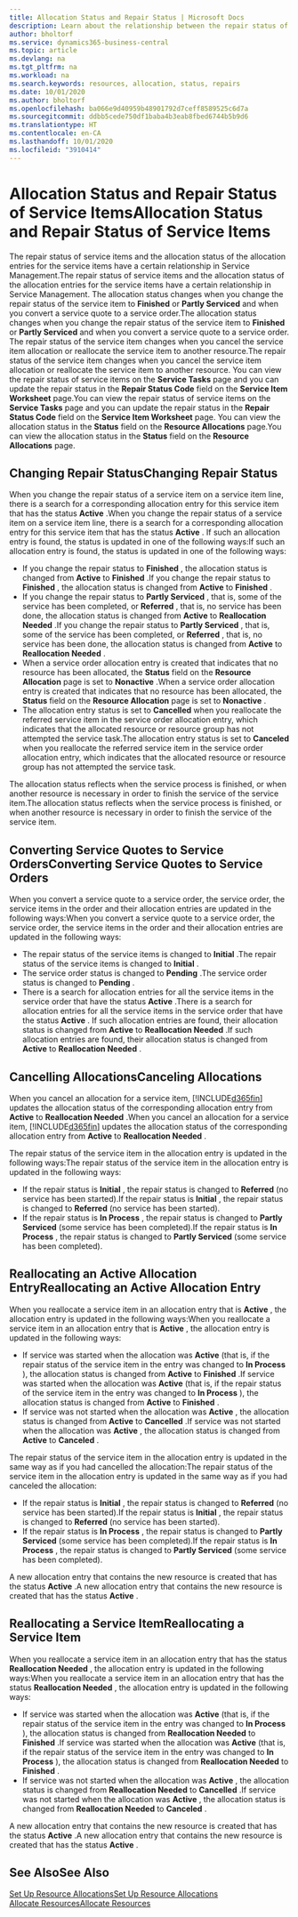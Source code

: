```yaml
---
title: Allocation Status and Repair Status | Microsoft Docs
description: Learn about the relationship between the repair status of service items and the allocation status of the allocation entries for them.
author: bholtorf
ms.service: dynamics365-business-central
ms.topic: article
ms.devlang: na
ms.tgt_pltfrm: na
ms.workload: na
ms.search.keywords: resources, allocation, status, repairs
ms.date: 10/01/2020
ms.author: bholtorf
ms.openlocfilehash: ba066e9d40959b48901792d7ceff8589525c6d7a
ms.sourcegitcommit: ddbb5cede750df1baba4b3eab8fbed6744b5b9d6
ms.translationtype: HT
ms.contentlocale: en-CA
ms.lasthandoff: 10/01/2020
ms.locfileid: "3910414"
---
```

# <a name="allocation-status-and-repair-status-of-service-items"></a><span data-ttu-id="545b6-103">Allocation Status and Repair Status of Service Items</span><span class="sxs-lookup"><span data-stu-id="545b6-103">Allocation Status and Repair Status of Service Items</span></span>
<span data-ttu-id="545b6-104">The repair status of service items and the allocation status of the allocation entries for the service items have a certain relationship in Service Management.</span><span class="sxs-lookup"><span data-stu-id="545b6-104">The repair status of service items and the allocation status of the allocation entries for the service items have a certain relationship in Service Management.</span></span> <span data-ttu-id="545b6-105">The allocation status changes when you change the repair status of the service item to **Finished** or **Partly Serviced** and when you convert a service quote to a service order.</span><span class="sxs-lookup"><span data-stu-id="545b6-105">The allocation status changes when you change the repair status of the service item to **Finished** or **Partly Serviced** and when you convert a service quote to a service order.</span></span> <span data-ttu-id="545b6-106">The repair status of the service item changes when you cancel the service item allocation or reallocate the service item to another resource.</span><span class="sxs-lookup"><span data-stu-id="545b6-106">The repair status of the service item changes when you cancel the service item allocation or reallocate the service item to another resource.</span></span> <span data-ttu-id="545b6-107">You can view the repair status of service items on the **Service Tasks** page and you can update the repair status in the **Repair Status Code** field on the **Service Item Worksheet** page.</span><span class="sxs-lookup"><span data-stu-id="545b6-107">You can view the repair status of service items on the **Service Tasks** page and you can update the repair status in the **Repair Status Code** field on the **Service Item Worksheet** page.</span></span> <span data-ttu-id="545b6-108">You can view the allocation status in the **Status** field on the **Resource Allocations** page.</span><span class="sxs-lookup"><span data-stu-id="545b6-108">You can view the allocation status in the **Status** field on the **Resource Allocations** page.</span></span>  
  
## <a name="changing-repair-status"></a><span data-ttu-id="545b6-109">Changing Repair Status</span><span class="sxs-lookup"><span data-stu-id="545b6-109">Changing Repair Status</span></span>  
<span data-ttu-id="545b6-110">When you change the repair status of a service item on a service item line, there is a search for a corresponding allocation entry for this service item that has the status **Active** .</span><span class="sxs-lookup"><span data-stu-id="545b6-110">When you change the repair status of a service item on a service item line, there is a search for a corresponding allocation entry for this service item that has the status **Active** .</span></span> <span data-ttu-id="545b6-111">If such an allocation entry is found, the status is updated in one of the following ways:</span><span class="sxs-lookup"><span data-stu-id="545b6-111">If such an allocation entry is found, the status is updated in one of the following ways:</span></span>  
  
* <span data-ttu-id="545b6-112">If you change the repair status to **Finished** , the allocation status is changed from **Active** to **Finished** .</span><span class="sxs-lookup"><span data-stu-id="545b6-112">If you change the repair status to **Finished** , the allocation status is changed from **Active** to **Finished** .</span></span>  
* <span data-ttu-id="545b6-113">If you change the repair status to **Partly Serviced** , that is, some of the service has been completed, or **Referred** , that is, no service has been done, the allocation status is changed from **Active** to **Reallocation Needed** .</span><span class="sxs-lookup"><span data-stu-id="545b6-113">If you change the repair status to **Partly Serviced** , that is, some of the service has been completed, or **Referred** , that is, no service has been done, the allocation status is changed from **Active** to **Reallocation Needed** .</span></span>  
* <span data-ttu-id="545b6-114">When a service order allocation entry is created that indicates that no resource has been allocated, the **Status** field on the **Resource Allocation** page is set to **Nonactive** .</span><span class="sxs-lookup"><span data-stu-id="545b6-114">When a service order allocation entry is created that indicates that no resource has been allocated, the **Status** field on the **Resource Allocation** page is set to **Nonactive** .</span></span>  
* <span data-ttu-id="545b6-115">The allocation entry status is set to **Cancelled** when you reallocate the referred service item in the service order allocation entry, which indicates that the allocated resource or resource group has not attempted the service task.</span><span class="sxs-lookup"><span data-stu-id="545b6-115">The allocation entry status is set to **Canceled** when you reallocate the referred service item in the service order allocation entry, which indicates that the allocated resource or resource group has not attempted the service task.</span></span>  
  
<span data-ttu-id="545b6-116">The allocation status reflects when the service process is finished, or when another resource is necessary in order to finish the service of the service item.</span><span class="sxs-lookup"><span data-stu-id="545b6-116">The allocation status reflects when the service process is finished, or when another resource is necessary in order to finish the service of the service item.</span></span>  
  
## <a name="converting-service-quotes-to-service-orders"></a><span data-ttu-id="545b6-117">Converting Service Quotes to Service Orders</span><span class="sxs-lookup"><span data-stu-id="545b6-117">Converting Service Quotes to Service Orders</span></span>  
<span data-ttu-id="545b6-118">When you convert a service quote to a service order, the service order, the service items in the order and their allocation entries are updated in the following ways:</span><span class="sxs-lookup"><span data-stu-id="545b6-118">When you convert a service quote to a service order, the service order, the service items in the order and their allocation entries are updated in the following ways:</span></span>  
  
* <span data-ttu-id="545b6-119">The repair status of the service items is changed to **Initial** .</span><span class="sxs-lookup"><span data-stu-id="545b6-119">The repair status of the service items is changed to **Initial** .</span></span>  
* <span data-ttu-id="545b6-120">The service order status is changed to **Pending** .</span><span class="sxs-lookup"><span data-stu-id="545b6-120">The service order status is changed to **Pending** .</span></span>  
* <span data-ttu-id="545b6-121">There is a search for allocation entries for all the service items in the service order that have the status **Active** .</span><span class="sxs-lookup"><span data-stu-id="545b6-121">There is a search for allocation entries for all the service items in the service order that have the status **Active** .</span></span> <span data-ttu-id="545b6-122">If such allocation entries are found, their allocation status is changed from **Active** to **Reallocation Needed** .</span><span class="sxs-lookup"><span data-stu-id="545b6-122">If such allocation entries are found, their allocation status is changed from **Active** to **Reallocation Needed** .</span></span>  
  
## <a name="canceling-allocations"></a><span data-ttu-id="545b6-123">Cancelling Allocations</span><span class="sxs-lookup"><span data-stu-id="545b6-123">Canceling Allocations</span></span>  
<span data-ttu-id="545b6-124">When you cancel an allocation for a service item, [!INCLUDE[d365fin](includes/d365fin_md.md)] updates the allocation status of the corresponding allocation entry from **Active** to **Reallocation Needed** .</span><span class="sxs-lookup"><span data-stu-id="545b6-124">When you cancel an allocation for a service item, [!INCLUDE[d365fin](includes/d365fin_md.md)] updates the allocation status of the corresponding allocation entry from **Active** to **Reallocation Needed** .</span></span>

<span data-ttu-id="545b6-125">The repair status of the service item in the allocation entry is updated in the following ways:</span><span class="sxs-lookup"><span data-stu-id="545b6-125">The repair status of the service item in the allocation entry is updated in the following ways:</span></span>  
  
* <span data-ttu-id="545b6-126">If the repair status is **Initial** , the repair status is changed to **Referred** (no service has been started).</span><span class="sxs-lookup"><span data-stu-id="545b6-126">If the repair status is **Initial** , the repair status is changed to **Referred** (no service has been started).</span></span>  
* <span data-ttu-id="545b6-127">If the repair status is **In Process** , the repair status is changed to **Partly Serviced** (some service has been completed).</span><span class="sxs-lookup"><span data-stu-id="545b6-127">If the repair status is **In Process** , the repair status is changed to **Partly Serviced** (some service has been completed).</span></span>  
  
## <a name="reallocating-an-active-allocation-entry"></a><span data-ttu-id="545b6-128">Reallocating an Active Allocation Entry</span><span class="sxs-lookup"><span data-stu-id="545b6-128">Reallocating an Active Allocation Entry</span></span>  
<span data-ttu-id="545b6-129">When you reallocate a service item in an allocation entry that is **Active** , the allocation entry is updated in the following ways:</span><span class="sxs-lookup"><span data-stu-id="545b6-129">When you reallocate a service item in an allocation entry that is **Active** , the allocation entry is updated in the following ways:</span></span>  
  
* <span data-ttu-id="545b6-130">If service was started when the allocation was **Active** (that is, if the repair status of the service item in the entry was changed to **In Process** ), the allocation status is changed from **Active** to **Finished** .</span><span class="sxs-lookup"><span data-stu-id="545b6-130">If service was started when the allocation was **Active** (that is, if the repair status of the service item in the entry was changed to **In Process** ), the allocation status is changed from **Active** to **Finished** .</span></span>  
* <span data-ttu-id="545b6-131">If service was not started when the allocation was **Active** , the allocation status is changed from **Active** to **Cancelled** .</span><span class="sxs-lookup"><span data-stu-id="545b6-131">If service was not started when the allocation was **Active** , the allocation status is changed from **Active** to **Canceled** .</span></span>  
  
<span data-ttu-id="545b6-132">The repair status of the service item in the allocation entry is updated in the same way as if you had cancelled the allocation:</span><span class="sxs-lookup"><span data-stu-id="545b6-132">The repair status of the service item in the allocation entry is updated in the same way as if you had canceled the allocation:</span></span>  
  
* <span data-ttu-id="545b6-133">If the repair status is **Initial** , the repair status is changed to **Referred** (no service has been started).</span><span class="sxs-lookup"><span data-stu-id="545b6-133">If the repair status is **Initial** , the repair status is changed to **Referred** (no service has been started).</span></span>  
* <span data-ttu-id="545b6-134">If the repair status is **In Process** , the repair status is changed to **Partly Serviced** (some service has been completed).</span><span class="sxs-lookup"><span data-stu-id="545b6-134">If the repair status is **In Process** , the repair status is changed to **Partly Serviced** (some service has been completed).</span></span>  
  
<span data-ttu-id="545b6-135">A new allocation entry that contains the new resource is created that has the status **Active** .</span><span class="sxs-lookup"><span data-stu-id="545b6-135">A new allocation entry that contains the new resource is created that has the status **Active** .</span></span>  
  
## <a name="reallocating-a-service-item"></a><span data-ttu-id="545b6-136">Reallocating a Service Item</span><span class="sxs-lookup"><span data-stu-id="545b6-136">Reallocating a Service Item</span></span>  
<span data-ttu-id="545b6-137">When you reallocate a service item in an allocation entry that has the status **Reallocation Needed** , the allocation entry is updated in the following ways:</span><span class="sxs-lookup"><span data-stu-id="545b6-137">When you reallocate a service item in an allocation entry that has the status **Reallocation Needed** , the allocation entry is updated in the following ways:</span></span>  
  
* <span data-ttu-id="545b6-138">If service was started when the allocation was **Active** (that is, if the repair status of the service item in the entry was changed to **In Process** ), the allocation status is changed from **Reallocation Needed** to **Finished** .</span><span class="sxs-lookup"><span data-stu-id="545b6-138">If service was started when the allocation was **Active** (that is, if the repair status of the service item in the entry was changed to **In Process** ), the allocation status is changed from **Reallocation Needed** to **Finished** .</span></span>  
* <span data-ttu-id="545b6-139">If service was not started when the allocation was **Active** , the allocation status is changed from **Reallocation Needed** to **Cancelled** .</span><span class="sxs-lookup"><span data-stu-id="545b6-139">If service was not started when the allocation was **Active** , the allocation status is changed from **Reallocation Needed** to **Canceled** .</span></span>  
  
<span data-ttu-id="545b6-140">A new allocation entry that contains the new resource is created that has the status **Active** .</span><span class="sxs-lookup"><span data-stu-id="545b6-140">A new allocation entry that contains the new resource is created that has the status **Active** .</span></span>  
  
## <a name="see-also"></a><span data-ttu-id="545b6-141">See Also</span><span class="sxs-lookup"><span data-stu-id="545b6-141">See Also</span></span>  
[<span data-ttu-id="545b6-142">Set Up Resource Allocations</span><span class="sxs-lookup"><span data-stu-id="545b6-142">Set Up Resource Allocations</span></span>](service-how-setup-resource-allocation.md)  
[<span data-ttu-id="545b6-143">Allocate Resources</span><span class="sxs-lookup"><span data-stu-id="545b6-143">Allocate Resources</span></span>](service-how-to-allocate-resources.md)  

